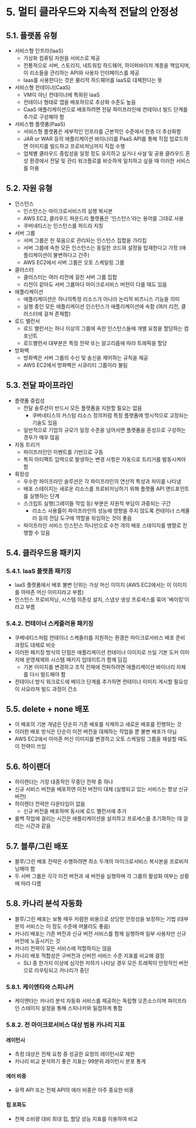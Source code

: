 # 5. 멀티 클라우드와 지속적 전달의 안정성
## 5.1. 플랫폼 유형
- 서비스형 인프라(IaaS)
	- 가상화 컴퓨팅 자원을 서비스로 제공
	- 전통적으로 서버, 스토리지, 네트워킹 하드웨어, 하이퍼바이저 계층을 책임지며, 이 리소들을 관리하는 API와 사용자 인터페이스를 제공
	- Iaas를 사용한다는 것은 물리적 하드웨어를 IaaS로 대체한다는 뜻
- 서비스형 컨테이너(CaaS)
	- VM이 아닌 컨테이너에 특화된 IaaS
	- 컨테이너 형태로 앱을 배포하므로 추상화 수준도 높음
	- CaaS 애플리케이션으로 배포하려면 전달 파이프라인에 컨테이너 빌드 단계를 추가로 구성해야 함
- 서비스형 플랫폼(PaaS)
	- 서비스형 플랫폼은 세부적인 인프라를 근본적인 수준에서 한층 더 추상화함
	- JAR or WAR 등의 애플리케이션 바이너리를 PaaS API를 통해 직접 업로드하면 이미지를 빌드하고 프로비저닝까지 직접 수행
	- 업체별 클라우드 중립성을 일정 정도 유지하고 싶거나 사설 및 공용 클라우드 혼성 환경에서 전달 및 관리 워크플로를 비슷하게 일치하고 싶을 때 이러한 서비스를 이용
## 5.2. 자원 유형
- 인스턴스
	- 인스턴스는 마이크로서비스의 실행 복사본
	- AWS EC2, 클라우드 파운드리 플랫폼은 '인스턴스'라는 용어를 그대로 사용
	- 쿠버네티스는 인스턴스를 파드라 지칭
- 서버 그룹
	- 서버 그룹은 한 묶음으로 관리되는 인스턴스 집합을 가리킴
	- 서버 그룹에 속한 모든 인스턴스는 동일한 코드와 설정을 탑재한다고 가정 (애플리케이션이 불변하다고 간주)
	- AWS EC2에서 서버 그룹은 오토 스케일링 그룹
- 클러스터
	- 클러스터는 여러 리전에 걸친 서버 그룹 집합
	- 리전이 같아도 서버 그룹마다 마이크로서비스 버전이 다를 때도 있음
- 애플리케이션
	- 애플리케이션은 하나의특정 리소스가 아니라 논리적 비즈니스 기능을 의미
	- 실행 중인 모든 애플리케이션 인스턴스가 애플리케이션에 속함 (여러 리전, 클러스터에 걸쳐 존재함)
- 로드 밸런서
	- 로드 밸런서는 하나 이상의 그룹에 속한 인스턴스들에 개별 요청을 할당하는 컴포넌트
	- 로드밸런서 대부분은 특정 전략 또는 알고리즘에 따라 트래픽을 할당
- 방화벽
	- 방화벽은 서버 그룹의 수신 및 송신을 제어하는 규칙을 제공
	- AWS EC2에서 방화벽은 시큐리티 그룹이라 불림
## 5.3. 전달 파이프라인
- 플랫폼 중립성
	- 전달 솔루션이 반드시 모든 플랫폼을 지원할 필요는 없음
		- 쿠버네티스의 커스텀 리소스 정의처럼 특정 플랫폼에 명시적으로 고정되는 기술도 있음
	- 일반적으로 기업의 규모가 일정 수준을 넘어서면 플랫폼을 혼성으로 구성하는 경우가 매우 많음
- 자동 트리거
	- 파이프라인인 이벤트를 기반으로 구동
	- 특히 아티팩트 입력으로 발생하는 변경 사항은 자동으로 트리거를 발동시켜야 함
- 확장성
	- 우수한 파이프라인 솔루션은 각 파이프라인의 연산적 특성과 차이를 나타냄
	- 배포 스테이지는 새로운 리소스를 프로비저닝하기 위해 플랫폼 API 앤드포인트를 실행하는 단계
	- 스크립트 실행(그레이들 작업 등) 부분은 자원적 부담이 과중되는 구간
		- 리소스 사용률이 파이프라인의 성능에 영향을 주지 않도록 컨테이너 스케줄러 등의 전담 도구에 역할을 위임하는 것이 좋음
	- 파이프라인 서비스 인스턴스 하나만으로 수천 개의 배포 스테이지를 병렬로 진행할 수 있음
## 5.4. 클라우드용 패키지
### 5.4.1. IaaS 플랫폼 패키징
- IaaS 플랫폼에서 배포 불변 단위는 가상 머신 이미지 (AWS EC2에서는 이 이미지를 아마존 머신 이미지라고 부름)
- 인스턴스 프로비저닝, 시스템 의존성 설치, 스냅샷 생성 프로세스를 묶어 '베이킹'이라고 부름
### 5.4.2. 컨테이너 스케줄러용 패키징
- 쿠베네티스처럼 컨테이너 스케줄러를 지원하는 환경은 마이크로서비스 배포 준비 과정도 대체로 비슷
- 이러한 패키징 방식의 단점은 애플리케이션 컨테이너 이미지로 쓰일 기본 도커 이미지에 운영체제와 시스템 패키지 업데이트가 함께 담김
	- 기본 이미지를 변경하고 조직 전체에 전파하려면 애플리케이션 바이너리 자체를 다시 빌드해야 함
- 컨테이너 방식 워크로드에 베이크 단계를 추가하면 컨테이너 이미지 게시할 필요성이 사요라져 빌드 과정이 간소
## 5.5. delete + none 배포
- 이 배포의 기본 개념은 단순히 기존 배포를 삭제하고 새로운 배포를 진행하는 것
- 이러한 배포 방식은 단순이 이전 버전을 대체하는 작업을 뿐 불변 배포가 아님
- AWS EC2에서 아마존 머신 이미지를 변경하고 오토 스케일링 그룹을 재설할 때도 이 전략이 쓰임
## 5.6. 하이랜더
- 하이렌더는 가장 대중적인 무중단 전략 중 하나
- 신규 서비스 버전을 배포하면 이전 버전이 대체 (실행되고 있는 서비스는 항상 신규 버전)
- 하이렌더 전략은 다운타임이 없음
	- 신규 버전을 배포하며 동시에 로드 밸런서에 추가
- 롤백 작업에 걸리는 시간은 애플리케이션을 설치하고 프로세스를 초기화하는 데 걸리는 시간과 같음
## 5.7. 블루/그린 배포
- 블루/그린 배포 전략은 수행하려면 최소 두개의 마이크로서비스 복사본을 프로비저닝해야 함
- 두 서버 그룹은 각각 이전 버전과 새 버전을 실행하며 각 그룹의 활성화 여부는 상황에 따라 다름
## 5.8. 카나리 분석 자동화
- 블루/그린 배포는 보통 매우 저렴한 비용으로 상당한 안정성을 보장하는 기법 (대부분의 서비스는 이 정도 수준에 머물러도 좋음)
- 카나리 배포는 기존 버전과 신규 버전 서비스를 함께 실행하며 일부 사용자만 신규 버전에 노출시키는 것
- 카나리 전략이 모든 서비스에 적합하지는 않음
- 카나리 배포 적합성은 구버전과 신버전 서비스 수준 지표를 비교해 결정
	- SLI 중 한가지 이상에 심각한 저하가 나타날 경우 모든 트래픽이 안정적인 버전으로 라우팅되고 카나리가 중단
### 5.8.1. 케이엔타와 스피나커
- 케이엔타는 카나리 분석 자동화 서비스를 제공하는 독립형 오픈소스이며 파이프라인 스테이지 설정을 통해 스피나커와 밀접하게 통합
### 5.8.2. 전 마이크로서비스 대상 범용 카나리 지표
#### 레이턴시
- 측정 대상은 전체 요청 중 성공한 요청의 레이턴시로 제한
- 카나리 비교 분석하기 좋은 지표는 99분위 레이턴시 분포 통계
#### 에러 비중
- 유력 API 또는 전체 API의 에러 비중은 아주 중요한 비중
#### 힙 포화도
- 전체 소비량 대비 최대 힙, 할당 성능 지표를 이용하여 비교

